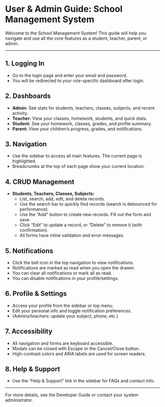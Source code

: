 # User & Admin Guide: School Management System

Welcome to the School Management System! This guide will help you navigate and use all the core features as a student, teacher, parent, or admin.

---

## 1. Logging In
- Go to the login page and enter your email and password.
- You will be redirected to your role-specific dashboard after login.

## 2. Dashboards
- **Admin:** See stats for students, teachers, classes, subjects, and recent activity.
- **Teacher:** View your classes, homework, students, and quick stats.
- **Student:** See your homework, classes, grades, and profile summary.
- **Parent:** View your children’s progress, grades, and notifications.

## 3. Navigation
- Use the sidebar to access all main features. The current page is highlighted.
- Breadcrumbs at the top of each page show your current location.

## 4. CRUD Management
- **Students, Teachers, Classes, Subjects:**
  - List, search, add, edit, and delete records.
  - Use the search bar to quickly find records (search is debounced for performance).
  - Use the “Add” button to create new records. Fill out the form and save.
  - Click “Edit” to update a record, or “Delete” to remove it (with confirmation).
  - All forms have inline validation and error messages.

## 5. Notifications
- Click the bell icon in the top navigation to view notifications.
- Notifications are marked as read when you open the drawer.
- You can clear all notifications or mark all as read.
- You can disable notifications in your profile/settings.

## 6. Profile & Settings
- Access your profile from the sidebar or top menu.
- Edit your personal info and toggle notification preferences.
- (Admins/teachers: update your subject, phone, etc.)

## 7. Accessibility
- All navigation and forms are keyboard accessible.
- Modals can be closed with Escape or the Cancel/Close button.
- High-contrast colors and ARIA labels are used for screen readers.

## 8. Help & Support
- Use the “Help & Support” link in the sidebar for FAQs and contact info.

---

For more details, see the Developer Guide or contact your system administrator. 